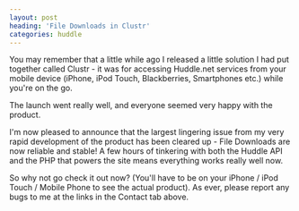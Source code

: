 ```yaml
---
layout: post
heading: 'File Downloads in Clustr'
categories: huddle
---
```


You may remember that a little while ago I released a little solution I had put together called Clustr - it was for accessing Huddle.net services from your mobile device (iPhone, iPod Touch, Blackberries, Smartphones etc.) while you're on the go.

The launch went really well, and everyone seemed very happy with the product.

I'm now pleased to announce that the largest lingering issue from my very rapid development of the product has been cleared up - File Downloads are now reliable and stable! A few hours of tinkering with both the Huddle API and the PHP that powers the site means everything works really well now.

So why not go check it out now? (You'll have to be on your iPhone / iPod Touch / Mobile Phone to see the actual product). As ever, please report any bugs to me at the links in the Contact tab above.